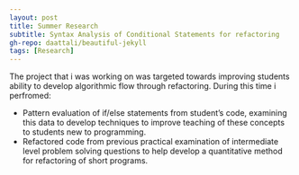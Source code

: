 ```yaml
---
layout: post
title: Summer Research
subtitle: Syntax Analysis of Conditional Statements for refactoring
gh-repo: daattali/beautiful-jekyll
tags: [Research]
---
```

The project that i was working on was targeted towards improving students ability to develop algorithmic flow through refactoring.
During this time i perfromed: 
* Pattern evaluation of if/else statements from student’s code, examining this data to develop
techniques to improve teaching of these concepts to students new to programming.
* Refactored code from previous practical examination of intermediate level problem solving
questions to help develop a quantitative method for refactoring of short programs. 


